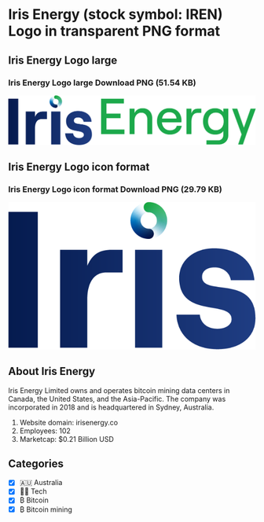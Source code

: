 # Iris Energy (stock symbol: IREN) Logo in transparent PNG format

## Iris Energy Logo large

### Iris Energy Logo large Download PNG (51.54 KB)

![Iris Energy Logo large Download PNG (51.54 KB)](/img/orig/IREN_BIG-e7cdaf6d.png)

## Iris Energy Logo icon format

### Iris Energy Logo icon format Download PNG (29.79 KB)

![Iris Energy Logo icon format Download PNG (29.79 KB)](/img/orig/IREN-f3e8d4f9.png)

## About Iris Energy

Iris Energy Limited owns and operates bitcoin mining data centers in Canada, the United States, and the Asia-Pacific. The company was incorporated in 2018 and is headquartered in Sydney, Australia.

1. Website domain: irisenergy.co
2. Employees: 102
3. Marketcap: $0.21 Billion USD


## Categories
- [x] 🇦🇺 Australia
- [x] 👩‍💻 Tech
- [x] ₿ Bitcoin
- [x] ₿ Bitcoin mining
